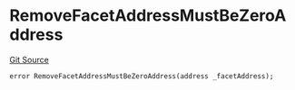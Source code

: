 # RemoveFacetAddressMustBeZeroAddress
[Git Source](https://github.com/thrackle-io/rules-protocol/blob/49ab19f6a1a98efed1de2dc532ff3da9b445a7cb/src/diamond/core/DiamondCut/DiamondCutLib.sol)


```solidity
error RemoveFacetAddressMustBeZeroAddress(address _facetAddress);
```

